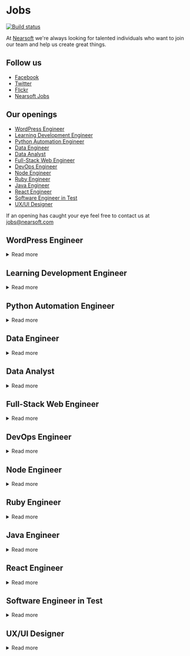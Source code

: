 # Jobs

[![Build status](https://img.shields.io/travis/Nearsoft/jobs.svg)](https://travis-ci.org/Nearsoft/jobs)

At [Nearsoft](https://nearsoft.com) we're always looking for talented individuals who want to join our team and help us create great things.

## Follow us

* [Facebook](https://www.facebook.com/NearsoftInc)
* [Twitter](https://twitter.com/nearsoft)
* [Flickr](https://www.flickr.com/photos/nearsoft)
* [Nearsoft Jobs](http://nearsoftjobs.com)

## Our openings

<!-- yaspeller ignore:start -->

* [WordPress Engineer](#wordpress-engineer)
* [Learning Development Engineer](#learning-development-engineer)
* [Python Automation Engineer](#python-automation-engineer)
* [Data Engineer](#data-engineer)
* [Data Analyst](#data-analyst)
* [Full-Stack Web Engineer](#full-stack-web-engineer)
* [DevOps Engineer](#devops-engineer)
* [Node Engineer](#node-engineer)
* [Ruby Engineer](#ruby-engineer)
* [Java Engineer](#java-engineer)
* [React Engineer](#react-engineer)
* [Software Engineer in Test](#software-engineer-in-test)
* [UX/UI Designer](#uxui-designer)


<!-- yaspeller ignore:end -->

If an opening has caught your eye feel free to contact us at jobs@nearsoft.com



## WordPress Engineer

<details><summary>Read more</summary>

We are seeking a candidate with experience in JavaScript, CSS and responsive UI.
The ideal WordPress candidate would have hands-on experience with the WordPress REST API and Advanced Custom Fields (ACF).

</details>


## Learning Development Engineer

<details><summary>Read more</summary>

### Responsibilities

* Research, write, update and create scalable resources, articles and guides related to online teaching and learning
* Analyze data related to pedagogical Learning & Development needs and support services
* Create training programs for face to face and online Teaching and Learning workshops
* Support impact evaluation and measurement processes for Learning & Development
* Build up development teams from the Academy. Work with a client for a couple of months, and then leave a functional team
* You'll support us on the development of our junior developers to make progress each week and help them excel in their role and be on the way to become senior developers

### Skills

* 5+ years experience building software using multiple tech stacks
* A passion for education or mentoring
* Proven research skills, excellent analytical skills
* Superior writing skills
* Ability to work independently and deliver results with clear deadlines
* Quick to learn new technologies, methods and work styles
* Shows interest in learning more about teaching and learning online
* Background in online learning is an advantage

</details>


## Python Automation Engineer

<details><summary>Read more</summary>

* 3-5 years experience in Software Quality with strong demonstrable automation skills in Selenium, Python, PHP or a scripting language used for test regression
* Ability to not only automation, but manually test and apply manual tests to regression scripts quickly and seamlessly to sprint tasks
* Junior/Mid-level Agile experience working with onsite and offsite teams within an Agile development life-cycle
* Experience leading a small, agile quality team across multiple teams and sprints
* Believe in working with other SCRUM teams and context switching when the team and business needs call for the help

</details>


## Data Engineer

<details><summary>Read more</summary>

We looking for a Data Engineer experienced in Python, AWS and Data Integration technologies.
The CTI Data Engineering team is responsible for designing and developing the Enterprise Data Platform including a Serverless Data Lake and Data Warehouse, core application pipelines, reporting solutions, machine learning and predictive analytics. If you are a critical thinker with a solid track record of developing data solutions and solving complex problems, we want you to join our team! You will play a vital role in designing and developing our next generation data pipelines and data platform. Join the team and prototype new internal and external data product ideas and concepts!

### Responsibilities

* Build and maintain multiple data pipelines to ingest new data sources (APIs, Files, Streaming, Databases, Email, etc.) and support products used by both external users and internal teams
* Optimize infrastructure and pipelines by building DataOps tools to evaluate and automatically monitor data quality, auto-scale serverless infrastructure, and develop data driven pipelines
* Work with our data science and product management teams to design, rapidly prototype, and develop new internal and external data product ideas and capabilities
* Work with the data engineering team to migrate and enhance our existing Pentaho-based ETL pipeline to a new Python-based system and develop a serverless cloud data lake to augment our existing Snowflake Data Warehouse
* Conquer complex problems by finding new ways to solve with simple, efficient approaches with focus on reliability, scalability, quality and cost of our platforms
* Build processes supporting data transformation, data structures metadata, and workload management
* Collaborate with the team to perform root cause analysis and audit internal and external data and processes to help answer specific business questions

### Requirements

* 5+ years of professional data engineering experience
* Strong SQL and Python skills including knowledge of Python libraries / frameworks
* Comfortable working directly with data analytics to bridge business requirements with data engineering
* Experience with AWS tools including EMR/Athena, S3, Kinesis, API Gateway, Lambda, Athena, etc.
* Excellent troubleshooting and problem-solving skills
* Experience with workflow management tools (Airflow, Oozie, Azkaban, Luigi, etc.)
* Ability to operate in an agile, entrepreneurial start-up environment, and prioritize
* Excellent communication and teamwork, and a passion to learn
* Experience with Data Integration Technologies (Pentaho, Talend, Informatica, Glue, etc.)
* Experience with Snowflake, Redshift or other MPP databases is a plus
* Familiarity with distributed computing platforms (e.g. Hadoop, Spark, Storm)

</details>


## Data Analyst

<details><summary>Read more</summary>

### Responsibilities 

* Translate business problems and requirements into data questions. 
* Develop testable hypotheses, test and measure results. 
* Deliver insights to improve business processes and decision-making.
* Collaborate closely with cross-functional teams.
* Become a subject-matter expert on marketplace dynamics.

### Background and Experience 

We welcome applicants from a variety of backgrounds and experiences. Below gives you a sense of how we're thinking about what you'll need to be successful in the role.

* 2-4 years experience in a data analytics role or equivalent Strong experience with SQL (MySQL, PostgreSQL, etc.)
* Strong communication skills, both written and oral; comfortable presenting findings and recommendations to decision-makers. * Excited about working with large data sets.
* Python proficiency a plus; eventual proficiency is expected in the role.
* Familiarity with Looker, Tableau, or similar tool is a plus.

</details>


## Full-Stack Web Engineer

<details><summary>Read more</summary>

### Job Duties

* Works on multiple applications
* Provides informal mentoring to less experienced colleagues
* Develops innovative and creative output based on interpretation and analysis
* Participates and may lead critical projects, customer engagements or business processes
* Provides design and documentation at an application or function capability level
* Participates in establishing and maintaining application standards and processes
* Effectively communicates application and technical direction to the business and within the customer's IT organization
* Advises on issues of systems integration, compatibility, scalability and multiple platforms

### Required Qualifications

* Minimum 3+ years of strong real time experience in developing React.js based applications
* Minimum 5+ years of strong experience in Front End technologies
* Minimum 5+ years HTML5
* Minimum 5+ years CSS3
* Minimum 5+ years Object-Oriented JavaScript (ES5 & ES6)

### Nice to Have

* Experience working with .NET Technologies.
* Experience in developing enterprise level responsive web pages or applications
* Experience in Less.js / Sass CSS preprocessors is a plus
* Experience in unit testing code with Jest / Jasmine / Mocha / Chai.js is desired
* Experience in designing & developing reusable front end frameworks and tools is a plus
* Strong verbal and written communication skills
* Good analytical skills

</details>


## DevOps Engineer

<details><summary>Read more</summary>

### Requirements

* Enterprise public cloud experience such as AWS, Google, MS Azure, etc.
* Experience writing automation scripts such as Python, Bash, Ruby, Powershell etc.
* Experience working with and coding automated configuration and infrastructure deployment management tools such as Puppet, Chef, Salt, Ansible etc.
* Experience implementing systems and application performance monitoring tools (AppDynamics, New Relic, Sensu, Zenoss, Nagios, etc.); Emphasis on developing custom systems and application monitors
* Hands-on experience with operating system administration and tuning including Linux/Unix and/or Microsoft Operating Systems is required
* Hands-on experience implementing centralized log aggregation and search frameworks such as Splunk, ELK, etc.
* Experience with source control management and how they are used in delivery (Git/TFS/CVS) and conforming to Development organization's SDLC standards
* Strong technical and troubleshooting skills to evaluate, recommend and support new technology as it relates to Web-based applications
* Comfort with facilitating collaboration, open communication and reaching across functional borders
* Prior deployment experience working with software development life-cycle and methodology are strongly desired
* Must be a self-starter and motivated to work with people to get the task accomplished, sometimes with minimal supervision
* High level of customer responsiveness, excellent documentation and communication skills and attention to detail

### Preferences

* Minimum 2 years experience configuration and maintaining network and system security: firewalls (including WAF), security logs and audits, proxies, DMZ
* Minimum 2 years experience with networking principles: routing, naming services, port-mapping, protocols, network address translation, DHCP, IP chaining, etc.
* Experience installing, configuring, and tuning application messaging technologies such as ActiveMQ, JMS, RabbitMQ etc.
* Experience with Software Development tracking and collaboration tools (Atlassian Suite etc.)
* Experience with basic database administration: installation, emergency recovery, creating accounts, tuning SQL queries, indexing

</details>


## Node Engineer

<details><summary>Read more</summary>

We are looking for a Software Engineer with experience in delivering Ad tech, Mar tech, and editorial content solutions.
As a Software Engineer on the engineering team, you will be working with the engineering, product, data, and analytics teams to design and build modern performance-based marketing systems natively in the cloud.

### Responsibilities

* Collaborate with product; tech teams to design, document and develop solutions
* Deliver quality software on time and to spec
* Participate in peer review process
* Collaborate optimize our tools and process with collaboration

### Requirements

* Command of NodeJS, PHP, Python and comfort working in other languages
* Working knowledge of docker and or other containerization services
* Solid understanding of SQL fundamentals
* Comfortable writing unit tests
* Excellent written and verbal communication skills with an emphasis on collaboration

### Nice to have

* Symfony Framework
* AWS
* Terraform and or CloudFormation
* React.js

</details>


## Ruby Engineer

<details><summary>Read more</summary>

We are looking for an individual who has a deep knowledge of the Ruby on Rails and JavaScript frameworks, has developed scalable Back End services and an agile approach to problem solving.

### You have

* 2+ Years of Ruby on Rails Development and 2+ years developing software in a commercial environment
* Solid experience in building high-performance, reliable and scalable services
* Experience with Ajax based user interfaces
* Experience with our current technology stack is a bonus: Ruby on Rails, React.js, Git, PostgreSQL
* Shipping/transportation industry experience is a bonus

In addition we want the usual skill set: efficient, organized and follows through on commitments.
You're intelligent, have great analytical skills and pay attention to detail.
In addition, you’re calm under pressure, have a great work ethic and communicate well.

</details>


## Java Engineer

<details><summary>Read more</summary>

### Required

* Java Core
* JavaEE
* Spring and Spring Boot
* Microservices
* T-SQL and Stored Procedures
* RabbitMQ
* Web Services REST
* JSP
* JavaScript

### Nice to have

* Thrift
* Kafka
* AWS
* Spring Cloud
* Docker
* TypeScript / AngularJS

</details>


## React Engineer

<details><summary>Read more</summary>

### Required Skills

* 5+ years of Software development experience
* 2+ years of React.js development
* Strong experience with modern and vanilla JavaScript techniques including React.js, Redux, and ES6/ES7 features
* Familiarity connecting to Microservices, REST APIs, GraphQL APIs, and other database-driven web applications
* Experience with third-party libraries and APIs
* Modern web security methodologies & familiarity with both relational databases and non-relational databases (NoSQL, Elastic Search, Time Based DB)
* Asynchronous programming including Promises, async/await, and ES7 generators, along with state management using Redux and observables

### Preferred skills & Experience

* Server-side development (Node.js), Docker experience a plus
* Comfort with modern git and GitHub workflows
* Familiar with command line tools with Bash/ZSH (Linux or macOS)

</details>


## Software Engineer in Test

<details><summary>Read more</summary>

The QA Automation Engineer will be a member of QA team that is responsible for creating reusable test software aimed to improve functional test coverage, schedule efficiency and reduce manual test dependency.
The person filling this position will be recognized as a key individual contributor with technical focus on providing QA automation solutions and functional QA support.
Solid software engineering background and previous test automation experience is must.
QA Automation Engineer will work with our Software Quality Assurance & Development teams to design, develop and run system test solutions.

### Key responsibilities

* API, Functional and GUI test automation using open source QA automation framework as Selenium
* Run, maintain and extend automated test coverage using Selenium
* Maintain test suite, specifications, reports etc using test management tools like TestLink, QaTraq, TargetProcess or XStudio
* Define and track quality assurance metrics such as defect densities and open defect counts
* Communicate information effectively cross-functionally
* Provide QA support to internal customers as necessary
* Collaborate with our Engineering teams on best practices, process changes and standards as part of continuous process improvement

### About you

* Minimum 4 years of hands on experience in QA automation for unit, TestNG, functional, Web UI and performance testing for complex client server or high volume web applications
* 2 years coding experience in Java as a developer or test developer. Working knowledge of JSP, Servlets, Spring, MVC and Java enterprise applications
* Minimum 2 years of hands on experience with Selenium
* 2 years of experience in at least one of the API/Unit test automation frameworks. viz. JUnit, TestNG, HttpUnit, HtmlUnit, Mocking frameworks - EasyMock or JMockit
* 2 years of experience in one of the test and Project management tools like - TargetProcess, TestLink, STAF, QaTraq
* Proficient in QA methodologies, and various stages of software quality assurance including black-box/white-box/gray-box, configuration, performance testing, requirements analysis, test planning, reporting/control and root cause analysis
* Test automation development experience, both functional automation and performance automation, using open source tools or Java-based home-grown tools is strongly preferred
* Must have implemented maintainable automation frameworks and test suites using Selenium
* Good understanding of SQL, HTML, CSS, JavaScript, Spring, Hibernate, XML, HTTP, Shell scripting, debugging tools like Firebug, Charles, Internet Explorer Developer tools and code profiling tools like JProfiler
* Experienced in using various bug tracking, source control and build release tools, like JIRA, SVN, Git, Ant, Hudson, Jenkins, TargetProcess, etc.
* Organized and process oriented individual with ability to maintain excellent process/testing/build release documentation and reports
* Previous experience with Hudson/Jenkins is preferred but not required
* Ability to adapt and willingness to learn new technology or techniques

</details>


## UX/UI Designer

<details><summary>Read more</summary>

The UX Team from Nearsoft is growing and we're looking for a hands-on UX/UI Designer that help us build value to our clients' business by being actively involved in product decisions. As part of the UX Team, you'll work closely with designers, developers and stakeholders to produce digital products, conduct user research and design engaging UI solutions.

### What you'll do

* Create low and high fidelity mockups using best design principles for user interfaces in mobile and Web platforms
* Communicate ideas effectively to key stakeholders in the product development process
* Build a strong relationship with your client by being actively involved in product decisions and tackle the needs at hand
* Conduct usability testings, user interviews and analyze findings to translate into design solutions
* Collaborate with development teams and stakeholders in an Agile environment to produce high-quality digital products
* Analyze and create successful strategies to implement design solutions to products in any phase of the development process
* Create mobile and web user-interface designs following best platform guidelines and practices
* Build design systems including patterns, components, and guidelines for software products
* Support current team initiatives like facilitating workshops, mentoring and creating new content for our blog

### About you

* 3+ years of experience designing digital products
* Fluent in English, written and spoken
* Proven ability to collaborate successfully with cross-­functional teams and software products
* Experience designing User Interfaces for web and mobile platforms
* Experience conducting usability testing, user interviews and analyze findings to translate into design solutions
* Advanced use of Sketch and InVision, or other similar tools
* Ability to self-manage and conduct in a proactive manner
* Location: Hermosillo, Sonora

### How to apply

To apply your portfolio should include the following:

* Top 3 best UX/UI projects for Web and mobile platforms
* Include a short description of the project and your direct contributions
* Make sure to include a minimum of 8 main screens per project in high resolution. File type: `.jpg`, `.png` or InVision prototypes
* Send your CV and portfolio to: aquijada@nearsoft.com


## Credit

Inspired by [npm/jobs](https://github.com/npm/jobs)
